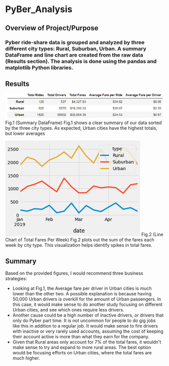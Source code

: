 # PyBer_Analysis

## Overview of Project/Purpose

### Pyber ride-share data is grouped and analyzed by three different city types: Rural, Suburban, Urban. A summary DataFrame and line chart are created from the raw data (Results section).                                                                                    The analysis is done using the pandas and matplotlib Python libraries. 


## Results
![alt text](https://github.com/specialcanadian/PyBer_Analysis/blob/main/Analysis/Pyber_summary_DF.png?raw=true)
Fig.1 (Summary DataFrame)                                                                                                                 Fig.1 shows a clear summary of our data sorted by the three city types. As expected, Urban cities have the highest totals, but lower averages                                                                                                                                            

![alt text](https://github.com/specialcanadian/PyBer_Analysis/blob/main/Analysis/RideShareChart.png?raw=true)
Fig.2 (Line Chart of Total Fares Per Week)
Fig.2 plots out the sum of the fares each week by city type. This visualization helps identify spikes in total fares. 



## Summary
Based on the provided figures, I would recommend three business strategies:
- Looking at Fig.1, the Average fare per driver in Urban cities is much lower than the other two. A possible explanation is because having 50,000 Urban drivers is overkill for the amount of Urban passengers. In this case, it would make sense to do another study focusing on different Urban cities, and see which ones require less drivers.
- Another cause could be a high number of inactive drivers, or drivers that only do Pyber part time. It is not uncommon for people to do gig jobs like this in addition to a regular job. It would make sense to fire drivers with inactive or very rarely used accounts, assuming the cost of keeping their account active is more than what they earn for the company.
- Given that Rural areas only account for 7% of the total fares, it wouldn't make sense to try and expand to more rural areas. The best option would be focusing efforts on Urban cities, where the total fares are much higher.      




